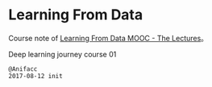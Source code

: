 # Learning From Data

Course note of [Learning From Data MOOC - The Lectures](http://www.work.caltech.edu/lectures.html)。

Deep learning journey course 01

```
@Anifacc
2017-08-12 init
```